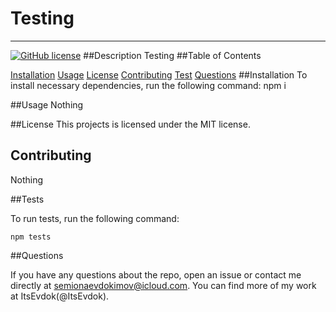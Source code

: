 
# Testing
---
[![GitHub license](https://img.shields.io/badge/MIT-blue.svg)](https://opensource.org/licenses/MIT)
##Description
Testing
##Table of Contents

[Installation](#installation)
[Usage](#usage)
[License](#license)
[Contributing](#contributing)
[Test](#test)
[Questions](#questions)
##Installation
To install necessary dependencies, run the following command:
    npm i

##Usage
Nothing

##License
This projects is licensed under the MIT license.
## Contributing
Nothing

##Tests

To run tests, run the following command:

    npm tests
    
##Questions 

If you have any questions about the repo, open an issue or contact me directly at semionaevdokimov@icloud.com. You can find more of my work at ItsEvdok(@ItsEvdok).
